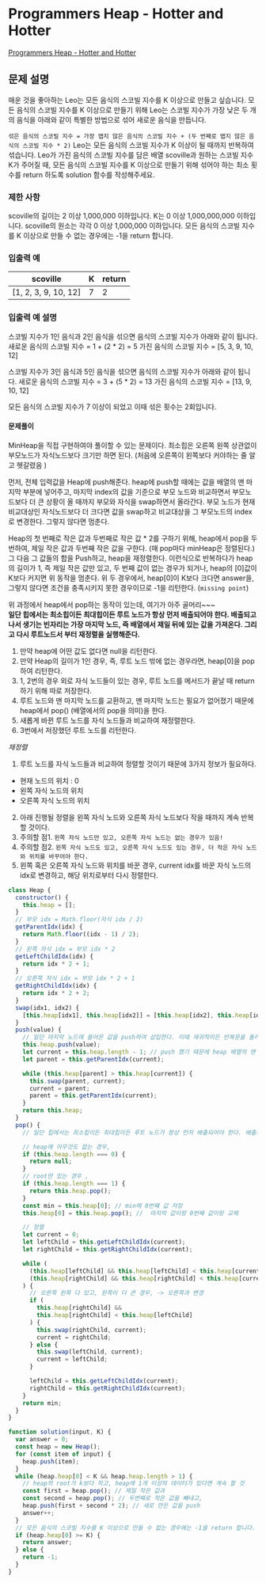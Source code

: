 # Programmers Heap - Hotter and Hotter

[Programmers Heap - Hotter and Hotter](https://school.programmers.co.kr/learn/courses/30/lessons/42626)

## 문제 설명

매운 것을 좋아하는 Leo는 모든 음식의 스코빌 지수를 K 이상으로 만들고 싶습니다. 모든 음식의 스코빌 지수를 K 이상으로 만들기 위해 Leo는 스코빌 지수가 가장 낮은 두 개의 음식을 아래와 같이 특별한 방법으로 섞어 새로운 음식을 만듭니다.

`섞은 음식의 스코빌 지수 = 가장 맵지 않은 음식의 스코빌 지수 + (두 번째로 맵지 않은 음식의 스코빌 지수 * 2)`
Leo는 모든 음식의 스코빌 지수가 K 이상이 될 때까지 반복하여 섞습니다.
Leo가 가진 음식의 스코빌 지수를 담은 배열 scoville과 원하는 스코빌 지수 K가 주어질 때, 모든 음식의 스코빌 지수를 K 이상으로 만들기 위해 섞어야 하는 최소 횟수를 return 하도록 solution 함수를 작성해주세요.

### 제한 사항

scoville의 길이는 2 이상 1,000,000 이하입니다.
K는 0 이상 1,000,000,000 이하입니다.
scoville의 원소는 각각 0 이상 1,000,000 이하입니다.
모든 음식의 스코빌 지수를 K 이상으로 만들 수 없는 경우에는 -1을 return 합니다.

### 입출력 예

| scoville             | K   | return |
| -------------------- | --- | ------ |
| [1, 2, 3, 9, 10, 12] | 7   | 2      |

### 입출력 예 설명

스코빌 지수가 1인 음식과 2인 음식을 섞으면 음식의 스코빌 지수가 아래와 같이 됩니다.
새로운 음식의 스코빌 지수 = 1 + (2 \* 2) = 5
가진 음식의 스코빌 지수 = [5, 3, 9, 10, 12]

스코빌 지수가 3인 음식과 5인 음식을 섞으면 음식의 스코빌 지수가 아래와 같이 됩니다.
새로운 음식의 스코빌 지수 = 3 + (5 \* 2) = 13
가진 음식의 스코빌 지수 = [13, 9, 10, 12]

모든 음식의 스코빌 지수가 7 이상이 되었고 이때 섞은 횟수는 2회입니다.

#### 문제풀이

MinHeap을 직접 구현하여야 풀이할 수 있는 문제이다.
최소힙은 오른쪽 왼쪽 상관없이 부모노드가 자식노드보다 크기만 하면 된다. (처음에 오른쪽이 왼쪽보다 커야하는 줄 알고 헷갈렸음 )

먼저, 전체 입력값을 Heap에 push해준다. heap에 push할 때에는 값을 배열의 맨 마지막 부분에 넣어주고, 마지막 index의 값을 기준으로 부모 노드와 비교하면서 부모노드보다 더 큰 상황이 올 때까지 부모와 자식을 swap하면서 올라간다. 부모 노드가 현재 비교대상인 자식노드보다 더 크다면 값을 swap하고 비교대상을 그 부모노드의 index로 변경한다. 그렇지 않다면 멈춘다.

Heap의 첫 번째로 작은 값과 두번째로 작은 값 \* 2를 구하기 위해, heap에서 pop을 두 번하여, 제일 작은 값과 두번째 작은 값을 구한다. (매 pop마다 minHeap은 정렬된다.) 그 다음 그 값들의 합을 Push하고, heap을 재정렬한다. 이런식으로 반복하다가 heap의 길이가 1, 즉 제일 작은 값만 있고, 두 번째 값이 없는 경우가 되거나, heap의 [0]값이 K보다 커지면 위 동작을 멈춘다. 위 두 경우에서, heap[0]이 K보다 크다면 answer을, 그렇지 않다면 조건을 충족시키지 못한 경우이므로 -1을 리턴한다. (`missing point`)

위 과정에서 heap에서 pop하는 동작이 있는데, 여기가 아주 골머리~~~  
**일단 힙에서는 최소힙이든 최대힙이든 루트 노드가 항상 먼저 배출되어야 한다. 배출되고 나서 생기는 빈자리는 가장 마지막 노드, 즉 배열에서 제일 뒤에 있는 값을 가져온다. 그리고 다시 루트노드서 부터 재정렬을 실행해준다.**

1. 만약 heap에 어떤 값도 없다면 null을 리턴한다.
2. 만약 Heap의 길이가 1인 경우, 즉, 루트 노드 밖에 없는 경우라면, heap[0]을 pop하여 리턴한다.
3. 1, 2번의 경우 외로 자식 노드들이 있는 경우, 루트 노드를 메서드가 끝날 때 return하기 위해 따로 저장한다.
4. 루트 노드와 맨 마지막 노드를 교환하고, 맨 마지막 노드는 필요가 없어졌기 때문에 heap에서 pop() (배열에서의 pop을 의미)을 한다.
5. 새롭게 바뀐 루트 노드를 자식 노드들과 비교하여 재정렬한다.
6. 3번에서 저장했던 루트 노드를 리턴한다.

_재정렬_

1. 루트 노드를 자식 노드들과 비교하여 정렬할 것이기 때문에 3가지 정보가 필요하다.

- 현재 노드의 위치 : 0
- 왼쪽 자식 노드의 위치
- 오른쪽 자식 노드의 위치

2. 아래 진행될 정렬을 왼쪽 자식 노드와 오른쪽 자식 노드보다 작을 때까지 계속 반복할 것이다.
3. 주의할 점1. `왼쪽 자식 노드만 있고, 오른쪽 자식 노드는 없는 경우가 있음!`
4. 주의할 점2. `왼쪽 자식 노드도 있고, 오른쪽 자식 노드도 있는 경우, 더 작은 자식 노드와 위치를 바꾸어야 한다.`
5. 왼쪽 혹은 오른쪽 자식 노드와 위치를 바꾼 경우, current idx를 바꾼 자식 노드의 idx로 변경하고, 해당 위치로부터 다시 정렬한다.

```js
class Heap {
  constructor() {
    this.heap = [];
  }
  // 부모 idx = Math.floor(자식 idx / 2)
  getParentIdx(idx) {
    return Math.floor((idx - 1) / 2);
  }
  // 왼쪽 자식 idx = 부모 idx * 2
  getLeftChildIdx(idx) {
    return idx * 2 + 1;
  }
  // 오른쪽 자식 idx = 부모 idx * 2 + 1
  getRightChildIdx(idx) {
    return idx * 2 + 2;
  }
  swap(idx1, idx2) {
    [this.heap[idx1], this.heap[idx2]] = [this.heap[idx2], this.heap[idx1]];
  }
  push(value) {
    // 일단 마지막 노드에 들어온 값을 push하여 삽입한다. 이때 재귀적이든 반복문을 돌리든 부모노드를 확인하면서 들어온 값이 부모노드보다 작은지 큰지를 구분하여 위치를 교환을 계속 실행해주며 정렬해준다.
    this.heap.push(value);
    let current = this.heap.length - 1; // push 했기 때문에 heap 배열의 맨 뒤에 붙음
    let parent = this.getParentIdx(current);

    while (this.heap[parent] > this.heap[current]) {
      this.swap(parent, current);
      current = parent;
      parent = this.getParentIdx(current);
    }
    return this.heap;
  }
  pop() {
    // 일단 힙에서는 최소힙이든 최대힙이든 루트 노드가 항상 먼저 배출되어야 한다. 배출되고 나서 생기는 빈자리는 가장 마지막 노드, 즉 배열에서 제일 뒤에 있는 값을 가져온다. 그리고 다시 루트노드서 부터 재정렬을 실행해준다.

    // heap에 아무것도 없는 경우,
    if (this.heap.length === 0) {
      return null;
    }
    // root만 있는 경우 ,
    if (this.heap.length === 1) {
      return this.heap.pop();
    }
    const min = this.heap[0]; // min에 0번째 값 저장
    this.heap[0] = this.heap.pop(); //  마지막 값이랑 0번째 값이랑 교체

    // 정렬
    let current = 0;
    let leftChild = this.getLeftChildIdx(current);
    let rightChild = this.getRightChildIdx(current);

    while (
      (this.heap[leftChild] && this.heap[leftChild] < this.heap[current]) ||
      (this.heap[rightChild] && this.heap[rightChild] < this.heap[current])
    ) {
      // 오른쪽 왼쪽 다 있고, 왼쪽이 더 큰 경우, -> 오른쪽과 변경
      if (
        this.heap[rightChild] &&
        this.heap[rightChild] < this.heap[leftChild]
      ) {
        this.swap(rightChild, current);
        current = rightChild;
      } else {
        this.swap(leftChild, current);
        current = leftChild;
      }

      leftChild = this.getLeftChildIdx(current);
      rightChild = this.getRightChildIdx(current);
    }
    return min;
  }
}

function solution(input, K) {
  var answer = 0;
  const heap = new Heap();
  for (const item of input) {
    heap.push(item);
  }
  while (heap.heap[0] < K && heap.heap.length > 1) {
    // heap의 root가 k보다 작고, heap에 1개 이상의 데이터가 있다면 계속 할 것
    const first = heap.pop(); // 제일 작은 값과
    const second = heap.pop(); // 두번째로 작은 값을 빼내고,
    heap.push(first + second * 2); // 새로 만든 값을 push
    answer++;
  }
  // 모든 음식의 스코빌 지수를 K 이상으로 만들 수 없는 경우에는 -1을 return 합니다. - `놓친 부분``
  if (heap.heap[0] >= K) {
    return answer;
  } else {
    return -1;
  }
}
```
